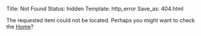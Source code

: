 Title: Not Found
Status: hidden
Template: http_error
Save_as: 404.html

The requested item could not be located. Perhaps you might want to check the [Home](/index.html)?
